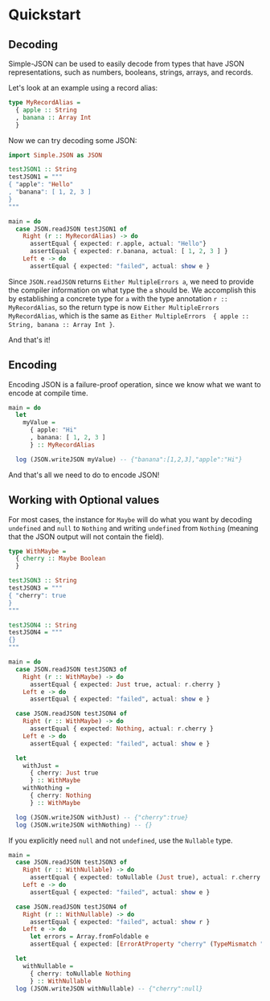 # Quickstart

## Decoding

Simple-JSON can be used to easily decode from types that have JSON representations, such as numbers, booleans, strings, arrays, and records.

Let's look at an example using a record alias:

```hs
type MyRecordAlias =
  { apple :: String
  , banana :: Array Int
  }
```

Now we can try decoding some JSON:

```hs
import Simple.JSON as JSON

testJSON1 :: String
testJSON1 = """
{ "apple": "Hello"
, "banana": [ 1, 2, 3 ]
}
"""

main = do
  case JSON.readJSON testJSON1 of
    Right (r :: MyRecordAlias) -> do
      assertEqual { expected: r.apple, actual: "Hello"}
      assertEqual { expected: r.banana, actual: [ 1, 2, 3 ] }
    Left e -> do
      assertEqual { expected: "failed", actual: show e }
```

Since `JSON.readJSON` returns `Either MultipleErrors a`, we need to provide the compiler information on what type the `a` should be. We accomplish this by establishing a concrete type for `a` with the type annotation `r :: MyRecordAlias`, so the return type is now `Either MultipleErrors MyRecordAlias`, which is the same as `Either MultipleErrors  { apple :: String, banana :: Array Int }`.

And that's it!

## Encoding

Encoding JSON is a failure-proof operation, since we know what we want to encode at compile time.

```hs
main = do
  let
    myValue =
      { apple: "Hi"
      , banana: [ 1, 2, 3 ]
      } :: MyRecordAlias

  log (JSON.writeJSON myValue) -- {"banana":[1,2,3],"apple":"Hi"}
```

And that's all we need to do to encode JSON!

## Working with Optional values

For most cases, the instance for `Maybe` will do what you want by decoding `undefined` and `null` to `Nothing` and writing `undefined` from `Nothing` (meaning that the JSON output will not contain the field).

```hs
type WithMaybe =
  { cherry :: Maybe Boolean
  }

testJSON3 :: String
testJSON3 = """
{ "cherry": true
}
"""

testJSON4 :: String
testJSON4 = """
{}
"""
```

```hs
main = do
  case JSON.readJSON testJSON3 of
    Right (r :: WithMaybe) -> do
      assertEqual { expected: Just true, actual: r.cherry }
    Left e -> do
      assertEqual { expected: "failed", actual: show e }

  case JSON.readJSON testJSON4 of
    Right (r :: WithMaybe) -> do
      assertEqual { expected: Nothing, actual: r.cherry }
    Left e -> do
      assertEqual { expected: "failed", actual: show e }

  let
    withJust =
      { cherry: Just true
      } :: WithMaybe
    withNothing =
      { cherry: Nothing
      } :: WithMaybe

  log (JSON.writeJSON withJust) -- {"cherry":true}
  log (JSON.writeJSON withNothing) -- {}
```

If you explicitly need `null` and not `undefined`, use the `Nullable` type.

```hs
main =
  case JSON.readJSON testJSON3 of
    Right (r :: WithNullable) -> do
      assertEqual { expected: toNullable (Just true), actual: r.cherry }
    Left e -> do
      assertEqual { expected: "failed", actual: show e }

  case JSON.readJSON testJSON4 of
    Right (r :: WithNullable) -> do
      assertEqual { expected: "failed", actual: show r }
    Left e -> do
      let errors = Array.fromFoldable e
      assertEqual { expected: [ErrorAtProperty "cherry" (TypeMismatch "Nullable Boolean" "Undefined")], actual: errors }

  let
    withNullable =
      { cherry: toNullable Nothing
      } :: WithNullable
  log (JSON.writeJSON withNullable) -- {"cherry":null}
```
